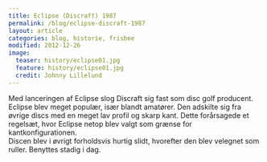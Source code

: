 ```yaml
---
title: Eclipse (Discraft) 1987
permalink: /blog/eclipse-discraft-1987
layout: article
categories: blog, historie, frisbee
modified: 2012-12-26
image:
  teaser: history/eclipse01.jpg
  feature: history/eclipse01.jpg
  credit: Johnny Lillelund
---
```


<p>Med lanceringen af Eclipse slog Discraft sig fast som disc golf producent. Eclipse blev meget populær, især blandt amatører. Den adskilte sig fra øvrige discs med en meget lav profil og skarp kant. Dette forårsagede et regelsæt, hvor Eclipse netop blev valgt som grænse for kantkonfigurationen.<br />Discen blev i øvrigt forholdsvis hurtig slidt, hvorefter den blev velegnet som ruller. Benyttes stadig i dag.</p>